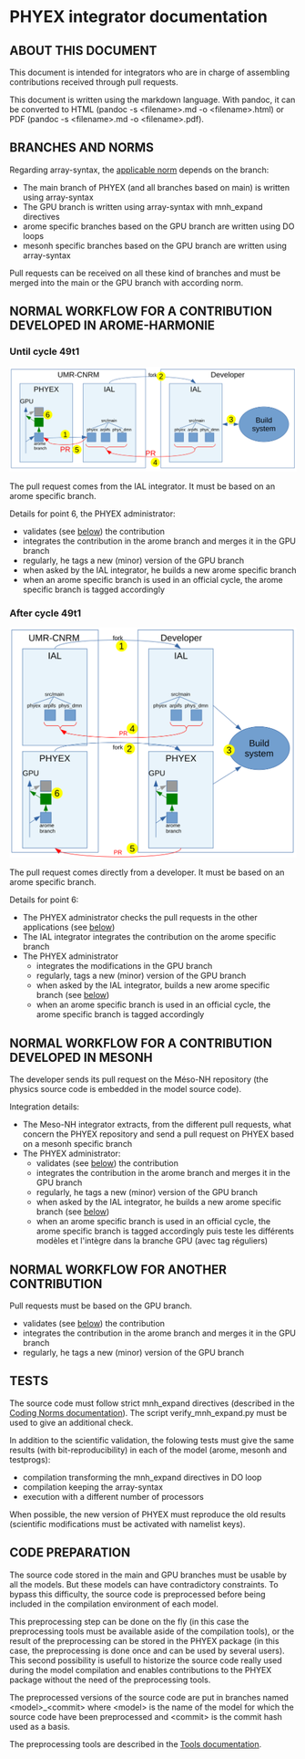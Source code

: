 # PHYEX integrator documentation

## ABOUT THIS DOCUMENT

This document is intended for integrators who are in charge of assembling contributions received through pull requests.

This document is written using the markdown language. With pandoc, it can be converted to HTML (pandoc -s \<filename\>.md -o \<filename\>.html) or PDF (pandoc -s \<filename\>.md -o \<filename\>.pdf).

## BRANCHES AND NORMS

Regarding array-syntax, the [applicable norm](./CodingNorms.md) depends on the branch:

  - The main branch of PHYEX (and all branches based on main) is written using array-syntax
  - The GPU branch is written using array-syntax with mnh\_expand directives
  - arome specific branches based on the GPU branch are written using DO loops
  - mesonh specific branches based on the GPU branch are written using array-syntax

Pull requests can be received on all these kind of branches and must be merged into the main or the GPU branch with according norm.

## NORMAL WORKFLOW FOR A CONTRIBUTION DEVELOPED IN AROME-HARMONIE

### Until cycle 49t1

![](./AROMEworkflow1.svg)

The pull request comes from the IAL integrator. It must be based on an arome specific branch.

Details for point 6, the PHYEX administrator:
  - validates (see [below](#tests)) the contribution
  - integrates the contribution in the arome branch and merges it in the GPU branch
  - regularly, he tags a new (minor) version of the GPU branch
  - when asked by the IAL integrator, he builds a new arome specific branch
  - when an arome specific branch is used in an official cycle, the arome specific branch is tagged accordingly

### After cycle 49t1

![](./AROMEworkflow2.svg)

The pull request comes directly from a developer. It must be based on an arome specific branch.

Details for point 6:
  - The PHYEX administrator checks the pull requests in the other applications (see [below](#tests))
  - The IAL integrator integrates the contribution on the arome specific branch
  - The PHYEX administrator
    - integrates the modifications in the GPU branch
    - regularly, tags a new (minor) version of the GPU branch
    - when asked by the IAL integrator, builds a new arome specific branch (see [below](#code-preparation))
    - when an arome specific branch is used in an official cycle, the arome specific branch is tagged accordingly

## NORMAL WORKFLOW FOR A CONTRIBUTION DEVELOPED IN MESONH

The developer sends its pull request on the Méso-NH repository (the physics source code is embedded in the model source code).

Integration details:
  - The Meso-NH integrator extracts, from the different pull requests, what concern the PHYEX repository and send a pull request on PHYEX based on a mesonh specific branch
  - The PHYEX administrator:
    - validates (see [below](#tests)) the contribution
    - integrates the contribution in the arome branch and merges it in the GPU branch
    - regularly, he tags a new (minor) version of the GPU branch
    - when asked by the IAL integrator, he builds a new arome specific branch (see [below](#code-preparation))
    - when an arome specific branch is used in an official cycle, the arome specific branch is tagged accordingly
 puis teste les différents modèles et l'intègre dans la branche GPU (avec tag réguliers)

## NORMAL WORKFLOW FOR ANOTHER CONTRIBUTION

Pull requests must be based on the GPU branch.
  - validates (see [below](#tests)) the contribution
  - integrates the contribution in the arome branch and merges it in the GPU branch
  - regularly, he tags a new (minor) version of the GPU branch

## TESTS

The source code must follow strict mnh\_expand directives (described in the [Coding Norms documentation](./CodingNorms.md)). The script verify\_mnh\_expand.py must be used to give an additional check.

In addition to the scientific validation, the folowing tests must give the same results (with bit-reproducibility) in each of the model (arome, mesonh and testprogs):

  - compilation transforming the mnh\_expand directives in DO loop
  - compilation keeping the array-syntax
  - execution with a different number of processors

When possible, the new version of PHYEX must reproduce the old results (scientific modifications must be activated with namelist keys).

## CODE PREPARATION

The source code stored in the main and GPU branches must be usable by all the models. But these models can have contradictory constraints. To bypass this difficulty, the source code is preprocessed before being included in the compilation environment of each model.

This preprocessing step can be done on the fly (in this case the preprocessing tools must be available aside of the compilation tools), or the result of the preprocessing can be stored in the PHYEX package (in this case, the preprocessing is done once and can be used by several users).
This second possibility is usefull to historize the source code really used during the model compilation and enables contributions to the PHYEX package without the need of the preprocessing tools.

The preprocessed versions of the source code are put in branches named \<model\>\_\<commit\> where \<model\> is the name of the model for which the source code have been preprocessed and \<commit\> is the commit hash used as a basis.

The preprocessing tools are described in the [Tools documentation](./Tools.md).

